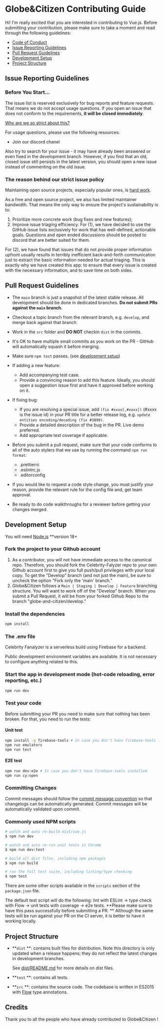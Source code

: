 # Globe&Citizen Contributing Guide

Hi! I'm really excited that you are interested in contributing to Vue.js. Before submitting your contribution, please make sure to take a moment and read through the following guidelines:

- [Code of Conduct](https://github.com/globe-and-citizen/Celebrity-Fanalyzer/.github/CODE_OF_CONDUCT.md)
- [Issue Reporting Guidelines](#issue-reporting-guidelines)
- [Pull Request Guidelines](#pull-request-guidelines)
- [Development Setup](#development-setup)
- [Project Structure](#project-structure)

## Issue Reporting Guidelines

### Before You Start...

The issue list is reserved exclusively for bug reports and feature requests. That means we do not accept usage questions. If you open an issue that does not conform to the requirements,
**it will be closed immediately**.

[Why are we so strict about this?](#the-reason-behind-our-strict-issue-policy)

For usage questions, please use the following resources:

- Join our discord chanel

Also try to search for your issue - it may have already been answered or even fixed in the development branch. However, if you find that an old, closed issue still persists in the latest version, you should open a new issue instead of commenting on the old issue.

### The reason behind our strict issue policy

Maintaining open source projects, especially popular ones, is [hard work](https://nolanlawson.com/2017/03/05/what-it-feels-like-to-be-an-open-source-maintainer/).

As a free and open source project, we also has limited maintainer bandwidth. That means the only way to ensure the project's sustainability is to:

1. Prioritize more concrete work (bug fixes and new features);
2. Improve issue triaging efficiency. For (1), we have decided to use the GitHub issue lists exclusively for work that has well-defined, actionable goals. Questions and open ended discussions should be posted to discord that are better suited for them.

For (2), we have found that issues that do not provide proper information upfront usually results in terribly inefficient back-and-forth communication just to extract the basic information needed for actual triaging. This is exactly why we have created this app: to ensure that every issue is created with the necessary information, and to save time on both sides.

## Pull Request Guidelines

- The `main` branch is just a snapshot of the latest stable release. All development should be done in dedicated branches.
  **Do not submit PRs against the `main` branch.**

- Checkout a topic branch from the relevant branch, e.g. `develop`, and merge back against that branch.

- Work in the `src` folder and **DO NOT** checkin `dist` in the commits.

- It's OK to have multiple small commits as you work on the PR - GitHub will automatically squash it before merging.

- Make sure `npm test` passes. (see [development setup](#development-setup))

- If adding a new feature:
  - Add accompanying test case.
  - Provide a convincing reason to add this feature. Ideally, you should open a suggestion issue first and have it approved before working on it.

- If fixing bug:
  - If you are resolving a special issue, add `(fix #xxxx[,#xxxx])` (#xxxx is the issue id) in your PR title for a better release log, e.g. `update entities encoding/decoding (fix #3899)`.
  - Provide a detailed description of the bug in the PR. Live demo preferred.
  - Add appropriate test coverage if applicable.

- Before you submit a pull request, make sure that your code conforms to all of the auto stylers that we use by running the command `npm run format`:
  - .prettierrc
  - .eslintrc.js
  - .editorconfig

- If you would like to request a code style change, you must justify your reason, provide the relevant rule for the config file and, get team approval.

- Be ready to do code walkthroughs for a reviewer before getting your changes merged.

## Development Setup

You will need [Node.js](http://nodejs.org) **version 18+

### Fork the project to your Github account

1. As a contributor, you will not have immediate access to the canonical repo. Therefore, you should fork the Celebrity-Falyzer repo to your own Github account first to give you full push/pull privileges with your local copy. To get the "Develop" branch (and not just the main), be sure to uncheck the option "Fork only the 'main' branch."
2. Globe&Citizen follows a `Main | Staging | Develop | Feature` branching structure. You will want to work off of the "Develop" branch. When you submit a Pull Request, it will be from your forked Github Repo to the branch "globe-and-citizen/develop."

### Install the dependencies

```bash
npm install
```

### The .env file

Celebrity Fanalyzer is a serverless build using Firebase for a backend.

Public development environment variables are available.
It is not necessary to configure anything related to this.

### Start the app in development mode (hot-code reloading, error reporting, etc.)

```bash
npm run dev
```

### Test your code

Before submitting your PR you need to make sure that nothing has been broken.
For that, you need to run the tests:

#### Unit test

```bash
npm install -g firebase-tools # In case you don't have firebase-tools installed
npm run emulators
npm run test
```

#### E2E test

```bash
npm run dev:e2e # In case you don't have firebase-tools installed
npm run cy:open
```

### Committing Changes

Commit messages should follow the [commit message convention](https://www.conventionalcommits.org/en/v1.0.0/) so that changelogs can be automatically generated. Commit messages will be automatically validated upon commit.

### Commonly used NPM scripts

``` bash
# watch and auto re-build dist/vue.js
$ npm run dev

# watch and auto re-run unit tests in Chrome
$ npm run dev:test

# build all dist files, including npm packages
$ npm run build

# run the full test suite, including linting/type checking
$ npm test
```

There are some other scripts available in the `scripts` section of the `package.json` file.

The default test script will do the following: lint with ESLint -> type check with Flow -> unit tests with coverage -> e2e tests.
**Please make sure to have this pass successfully before submitting a PR.
** Although the same tests will be run against your PR on the CI server, it is better to have it working locally.

## Project Structure

- **`dist`
  **: contains built files for distribution. Note this directory is only updated when a release happens; they do not reflect the latest changes in development branches.

  See [dist/README.md](https://github.com/vuejs/vue/blob/dev/dist/README.md) for more details on dist files.

- **`test`
  **: contains all tests.

- **`src`
  **: contains the source code. The codebase is written in ES2015 with [Flow](https://flowtype.org/) type annotations.

## Credits

Thank you to all the people who have already contributed to Globe&Citizen !
